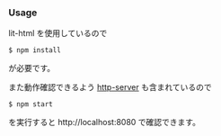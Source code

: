 ### Usage

lit-html を使用しているので

```
$ npm install
```

が必要です。

また動作確認できるよう [http-server](https://github.com/indexzero/http-server) も含まれているので

```
$ npm start
```

を実行すると http://localhost:8080 で確認できます。
